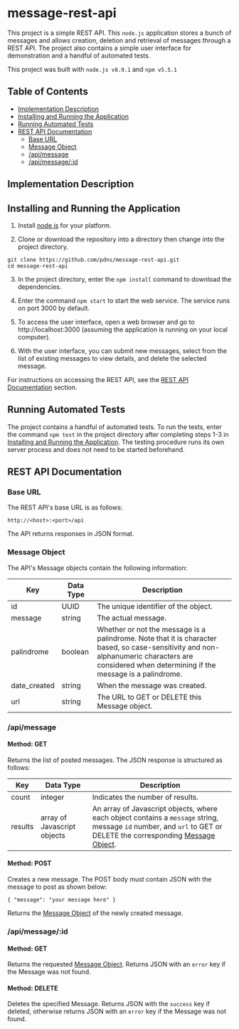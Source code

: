 # message-rest-api

This project is a simple REST API. This `node.js` application stores a bunch of messages and allows creation, deletion and retrieval of messages through a REST API. The project also contains a simple user interface for demonstration and a handful of automated tests.

This project was built with `node.js v8.9.1` and `npm v5.5.1`

## Table of Contents
* [Implementation Description](#implementation-description)
* [Installing and Running the Application](#installing-and-running-the-application)
* [Running Automated Tests](#running-automated-tests)
* [REST API Documentation](#rest-api-documentation)
  * [Base URL](#base-url)
  * [Message Object](#message-object)
  * [/api/message](#apimessage)
  * [/api/message/:id](#apimessageid)

## Implementation Description

## Installing and Running the Application

1. Install [node.js](https://nodejs.org/en/) for your platform.

2. Clone or download the repository into a directory then change into the project directory.
```
git clone https://github.com/pdns/message-rest-api.git
cd message-rest-api
```
3. In the project directory, enter the `npm install` command to download the dependencies.

4. Enter the command `npm start` to start the web service. The service runs on port 3000 by default.

5. To access the user interface, open a web browser and go to http://localhost:3000 (assuming the application is running on your local computer).

6. With the user interface, you can submit new messages, select from the list of existing messages to view details, and delete the selected message.

For instructions on accessing the REST API, see the [REST API Documentation](#rest-api-documentation) section.

## Running Automated Tests

The project contains a handful of automated tests. To run the tests, enter the command `npm test` in the project directory after completing steps 1-3 in [Installing and Running the Application](#installing-and-running-the-application). The testing procedure runs its own server process and does not need to be started beforehand.

## REST API Documentation

### Base URL

The REST API's base URL is as follows:
```
http://<host>:<port>/api
```
The API returns responses in JSON format.

### Message Object
The API's Message objects contain the following information:

Key | Data Type | Description
----|-----------|------------
id | UUID | The unique identifier of the object.
message | string | The actual message.
palindrome | boolean | Whether or not the message is a palindrome. Note that it is character based, so case-sensitivity and non-alphanumeric characters are considered when determining if the message is a palindrome.
date_created | string | When the message was created.
url | string | The URL to GET or DELETE this Message object.

### /api/message

#### Method: GET
Returns the list of posted messages. The JSON response is structured as follows: 

Key | Data Type | Description
----|-----------|------------
count | integer | Indicates the number of results.
results | array of Javascript objects | An array of Javascript objects, where each object contains a `message` string, message `id` number, and `url` to GET or DELETE the corresponding [Message Object](#message-object).

#### Method: POST
Creates a new message. The POST body must contain JSON with the message to post as shown below:
```
{ "message": "your message here" }
```
Returns the [Message Object](#message-object) of the newly created message.

### /api/message/:id

#### Method: GET
Returns the requested [Message Object](#message-object). Returns JSON with an `error` key if the Message was not found.

#### Method: DELETE
Deletes the specified Message. Returns JSON with the `success` key if deleted, otherwise returns JSON with an `error` key if the Message was not found.
